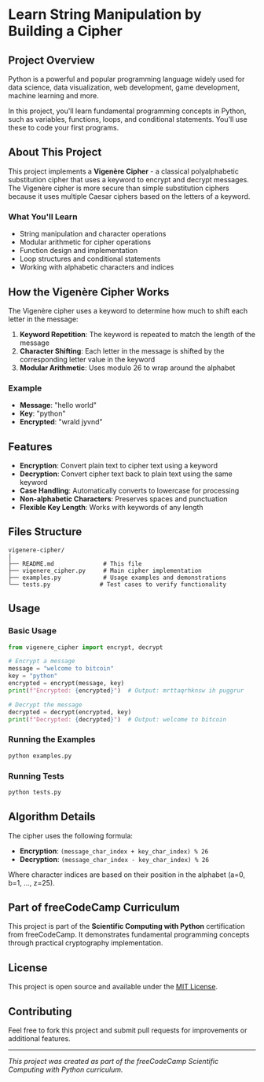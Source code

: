 # Learn String Manipulation by Building a Cipher

## Project Overview

Python is a powerful and popular programming language widely used for data science, data visualization, web development, game development, machine learning and more.

In this project, you'll learn fundamental programming concepts in Python, such as variables, functions, loops, and conditional statements. You'll use these to code your first programs.

## About This Project

This project implements a **Vigenère Cipher** - a classical polyalphabetic substitution cipher that uses a keyword to encrypt and decrypt messages. The Vigenère cipher is more secure than simple substitution ciphers because it uses multiple Caesar ciphers based on the letters of a keyword.

### What You'll Learn

- String manipulation and character operations
- Modular arithmetic for cipher operations
- Function design and implementation
- Loop structures and conditional statements
- Working with alphabetic characters and indices

## How the Vigenère Cipher Works

The Vigenère cipher uses a keyword to determine how much to shift each letter in the message:

1. **Keyword Repetition**: The keyword is repeated to match the length of the message
2. **Character Shifting**: Each letter in the message is shifted by the corresponding letter value in the keyword
3. **Modular Arithmetic**: Uses modulo 26 to wrap around the alphabet

### Example
- **Message**: "hello world"
- **Key**: "python"
- **Encrypted**: "wrald jyvnd"

## Features

- **Encryption**: Convert plain text to cipher text using a keyword
- **Decryption**: Convert cipher text back to plain text using the same keyword
- **Case Handling**: Automatically converts to lowercase for processing
- **Non-alphabetic Characters**: Preserves spaces and punctuation
- **Flexible Key Length**: Works with keywords of any length

## Files Structure

```
vigenere-cipher/
│
├── README.md              # This file
├── vigenere_cipher.py     # Main cipher implementation
├── examples.py            # Usage examples and demonstrations
└── tests.py              # Test cases to verify functionality
```

## Usage

### Basic Usage

```python
from vigenere_cipher import encrypt, decrypt

# Encrypt a message
message = "welcome to bitcoin"
key = "python"
encrypted = encrypt(message, key)
print(f"Encrypted: {encrypted}")  # Output: mrttaqrhknsw ih puggrur

# Decrypt the message
decrypted = decrypt(encrypted, key)
print(f"Decrypted: {decrypted}")  # Output: welcome to bitcoin
```

### Running the Examples

```bash
python examples.py
```

### Running Tests

```bash
python tests.py
```

## Algorithm Details

The cipher uses the following formula:
- **Encryption**: `(message_char_index + key_char_index) % 26`
- **Decryption**: `(message_char_index - key_char_index) % 26`

Where character indices are based on their position in the alphabet (a=0, b=1, ..., z=25).

## Part of freeCodeCamp Curriculum

This project is part of the **Scientific Computing with Python** certification from freeCodeCamp. It demonstrates fundamental programming concepts through practical cryptography implementation.

## License

This project is open source and available under the [MIT License](LICENSE).

## Contributing

Feel free to fork this project and submit pull requests for improvements or additional features.

---

*This project was created as part of the freeCodeCamp Scientific Computing with Python curriculum.*
